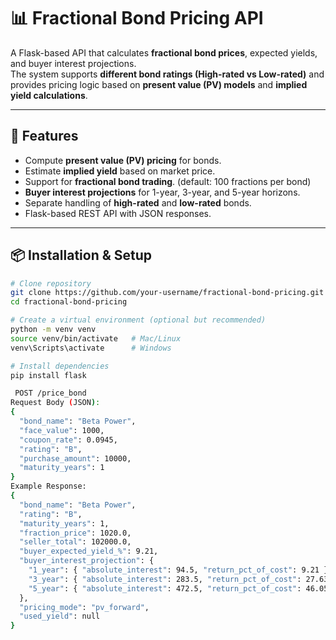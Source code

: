 # 📊 Fractional Bond Pricing API

A Flask-based API that calculates **fractional bond prices**, expected yields, and buyer interest projections.  
The system supports **different bond ratings (High-rated vs Low-rated)** and provides pricing logic based on **present value (PV) models** and **implied yield calculations**.

---

## 🚀 Features
- Compute **present value (PV) pricing** for bonds.
- Estimate **implied yield** based on market price.
- Support for **fractional bond trading**. (default: 100 fractions per bond)
- **Buyer interest projections** for 1-year, 3-year, and 5-year horizons.
- Separate handling of **high-rated** and **low-rated** bonds.
- Flask-based REST API with JSON responses.

---

## 📦 Installation & Setup

```bash
# Clone repository
git clone https://github.com/your-username/fractional-bond-pricing.git
cd fractional-bond-pricing

# Create a virtual environment (optional but recommended)
python -m venv venv
source venv/bin/activate   # Mac/Linux
venv\Scripts\activate      # Windows

# Install dependencies
pip install flask

 POST /price_bond
Request Body (JSON):
{
  "bond_name": "Beta Power",
  "face_value": 1000,
  "coupon_rate": 0.0945,
  "rating": "B",
  "purchase_amount": 10000,
  "maturity_years": 1
}
Example Response:
{
  "bond_name": "Beta Power",
  "rating": "B",
  "maturity_years": 1,
  "fraction_price": 1020.0,
  "seller_total": 102000.0,
  "buyer_expected_yield_%": 9.21,
  "buyer_interest_projection": {
    "1_year": { "absolute_interest": 94.5, "return_pct_of_cost": 9.21 },
    "3_year": { "absolute_interest": 283.5, "return_pct_of_cost": 27.63 },
    "5_year": { "absolute_interest": 472.5, "return_pct_of_cost": 46.05 }
  },
  "pricing_mode": "pv_forward",
  "used_yield": null
}